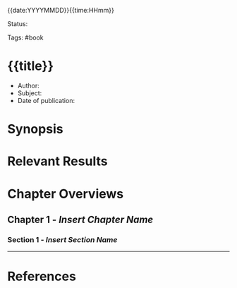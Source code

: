 {{date:YYYYMMDD}}{{time:HHmm}}

Status: 

Tags: #book

# {{title}}

- Author:
- Subject: 
- Date of publication:

# Synopsis

# Relevant Results

# Chapter Overviews

## Chapter 1 - *Insert Chapter Name*

### Section 1 - *Insert Section Name*


---
# References